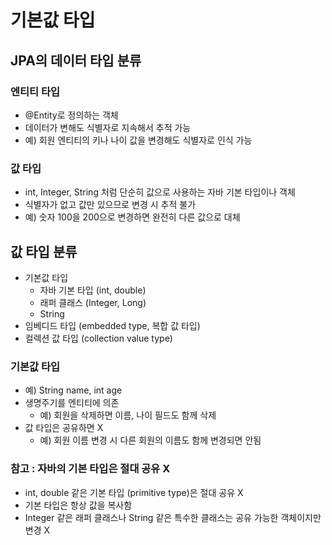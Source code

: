 # 기본값 타입
## JPA의 데이터 타입 분류
### 엔티티 타입
- @Entity로 정의하는 객체
- 데이터가 변해도 식별자로 지속해서 추적 가능
- 예) 회원 엔티티의 키나 나이 값을 변경해도 식별자로 인식 가능
### 값 타입
- int, Integer, String 처럼 단순히 값으로 사용하는 자바 기본 타입이나 객체
- 식별자가 없고 값만 있으므로 변경 시 추적 불가
- 예) 숫자 100을 200으로 변경하면 완전히 다른 값으로 대체

## 값 타입 분류
- 기본값 타입
    - 자바 기본 타입 (int, double)
    - 래퍼 클래스 (Integer, Long)
    - String
- 임베디드 타입 (embedded type, 복합 값 타입)
- 컬렉션 값 타입 (collection value type)

### 기본값 타입
- 예) String name, int age
- 생명주기를 엔티티에 의존
    - 예) 회원을 삭제하면 이름, 나이 필드도 함께 삭제
- 값 타입은 공유하면 X
    - 예) 회원 이름 변경 시 다른 회원의 이름도 함께 변경되면 안됨

### 참고 : 자바의 기본 타입은 절대 공유 X
- int, double 같은 기본 타입 (primitive type)은 절대 공유 X
- 기본 타입은 항상 값을 복사함
- Integer 같은 래퍼 클래스나 String 같은 특수한 클래스는 
  공유 가능한 객체이지만 변경 X
